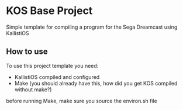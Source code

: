 # KOS Base Project

Simple template for compiling a program for the Sega Dreamcast using KallistiOS

## How to use

To use this project template you need:
- KallistiOS compiled and configured
- Make (you should already have this, how did you get KOS compiled without make?)

before running Make, make sure you source the environ.sh file 